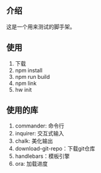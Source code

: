 ## 介绍
这是一个用来测试的脚手架。

## 使用
1. 下载
2. npm install
3. npm run build
4. npm link
5. hw init

## 使用的库
1. commander: 命令行
2. inquirer: 交互式输入
3. chalk: 美化输出
4. download-git-repo：下载git仓库
5. handlebars：模板引擎
6. ora: 加载进度
